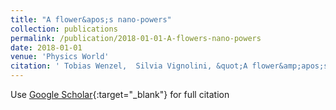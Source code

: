 ```yaml
---
title: "A flower&apos;s nano-powers"
collection: publications
permalink: /publication/2018-01-01-A-flowers-nano-powers
date: 2018-01-01
venue: 'Physics World'
citation: ' Tobias Wenzel,  Silvia Vignolini, &quot;A flower&amp;apos;s nano-powers.&quot; Physics World, 2018.'
---
```

Use [Google Scholar](https://scholar.google.com/scholar?q=A+flower&#x27;s+nano+powers){:target="_blank"} for full citation